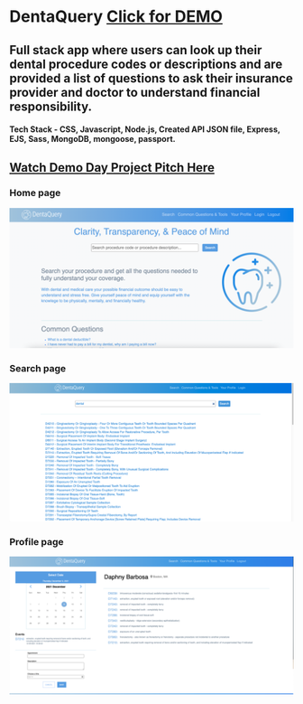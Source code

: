 # DentaQuery <a href="https://denta-query.herokuapp.com/">Click for DEMO</a>
## Full stack app where users can look up their dental procedure codes or descriptions and are provided a list of questions to ask their insurance provider and doctor to understand financial responsibility.
#### Tech Stack - CSS, Javascript, Node.js, Created API JSON file, Express, EJS, Sass, MongoDB, mongoose, passport.

## <a href ="https://resilientcoders.wistia.com/medias/6xsimux7cs">Watch Demo Day Project Pitch Here</a>

### Home page
<img src="https://github.com/daphnyemily/DentaQuery/blob/main/DentaQuery.png">

### Search page
<img src="https://github.com/daphnyemily/DentaQuery/blob/main/searchPage.png">

### Profile page
<img src="https://github.com/daphnyemily/DentaQuery/blob/main/profilePage.png">


